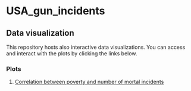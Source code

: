 # USA_gun_incidents

## Data visualization
This repository hosts also interactive data visualizations. You can access and interact with the plots by clicking the links below.

### Plots

1. [Correlation between poverty and number of mortal incidents](html/scatter_poverty.html)